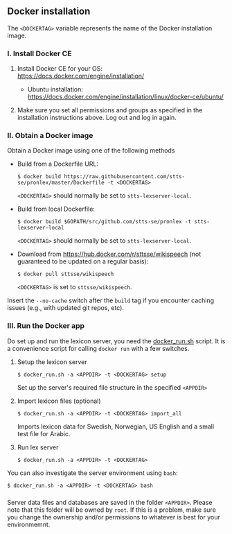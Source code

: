 ## Docker installation

The `<DOCKERTAG>` variable represents the name of the Docker installation image.

### I. Install Docker CE

1. Install Docker CE for your OS: https://docs.docker.com/engine/installation/   
   * Ubuntu installation: https://docs.docker.com/engine/installation/linux/docker-ce/ubuntu/

2. Make sure you set all permissions and groups as specified in the installation instructions above. Log out and log in again.


### II. Obtain a Docker image

Obtain a Docker image using one of the following methods

* Build from a Dockerfile URL:

   `$ docker build https://raw.githubusercontent.com/stts-se/pronlex/master/Dockerfile -t <DOCKERTAG>`   

   `<DOCKERTAG>` should normally be set to `stts-lexserver-local`.

* Build from local Dockerfile:

   `$ docker build $GOPATH/src/github.com/stts-se/pronlex -t stts-lexserver-local`

   `<DOCKERTAG>` should normally be set to `stts-lexserver-local`.

* Download from https://hub.docker.com/r/sttsse/wikispeech (not guaranteed to be updated on a regular basis):

   `$ docker pull sttsse/wikispeech`

   `<DOCKERTAG>` is set to `sttsse/wikispeech`.
	

Insert the `--no-cache` switch after the `build` tag if you encounter caching issues (e.g., with updated git repos, etc).


### III. Run the Docker app

Do set up and run the lexicon server, you need the [docker_run.sh](https://raw.githubusercontent.com/stts-se/pronlex/master/docker/docker_run.sh) script. It is a convenience script for calling `docker run` with a few switches.

1. Setup the lexicon server 

    `$ docker_run.sh -a <APPDIR> -t <DOCKERTAG> setup`

    Set up the server's required file structure in the specified `<APPDIR>`
  

2. Import lexicon files (optional)

    `$ docker_run.sh -a <APPDIR> -t <DOCKERTAG> import_all`

    Imports lexicon data for Swedish, Norwegian, US English and a small test file for Arabic.


3. Run lex server

    `$ docker_run.sh -a <APPDIR> -t <DOCKERTAG>`


You can also investigate the server environment using `bash`:   

`$ docker_run.sh -a <APPDIR> -t <DOCKERTAG> bash`
  

###
Server data files and databases are saved in the folder `<APPDIR>`. Please note that this folder will be owned by `root`. If this is a problem, make sure you change the ownership and/or permissions to whatever is best for your environmemnt.


<!-- to pass on system user to the Docker environment:
<!---   $ docker build --build-arg USER=$USER https://raw.githubusercontent.com/stts-se/pronlex/master/Dockerfile -t stts-lexserver-local	 --->

<!---   $ docker build --build-arg USER=$USER $GOPATH/src/github.com/stts-se/pronlex -t stts-lexserver-local --->


